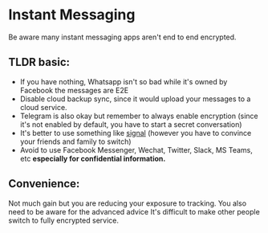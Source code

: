 # Instant Messaging

Be aware many instant messaging apps aren't end to end encrypted.

## TLDR basic:
* If you have nothing, Whatsapp isn't so bad while it's owned by Facebook the messages are E2E
* Disable cloud backup sync, since it would upload your messages to a cloud service.
* Telegram is also okay but remember to always enable encryption (since it's not enabled by default, you have to start a secret conversation)
* It's better to use something like [signal](https://www.signal.org/) (however you have to convince your friends and family to switch)
* Avoid to use Facebook Messenger, Wechat, Twitter, Slack, MS Teams, etc **especially for confidential information.**

## Convenience:

Not much gain but you are reducing your exposure to tracking. You also need to be aware for the advanced advice It's difficult to make other people switch to fully encrypted service.
